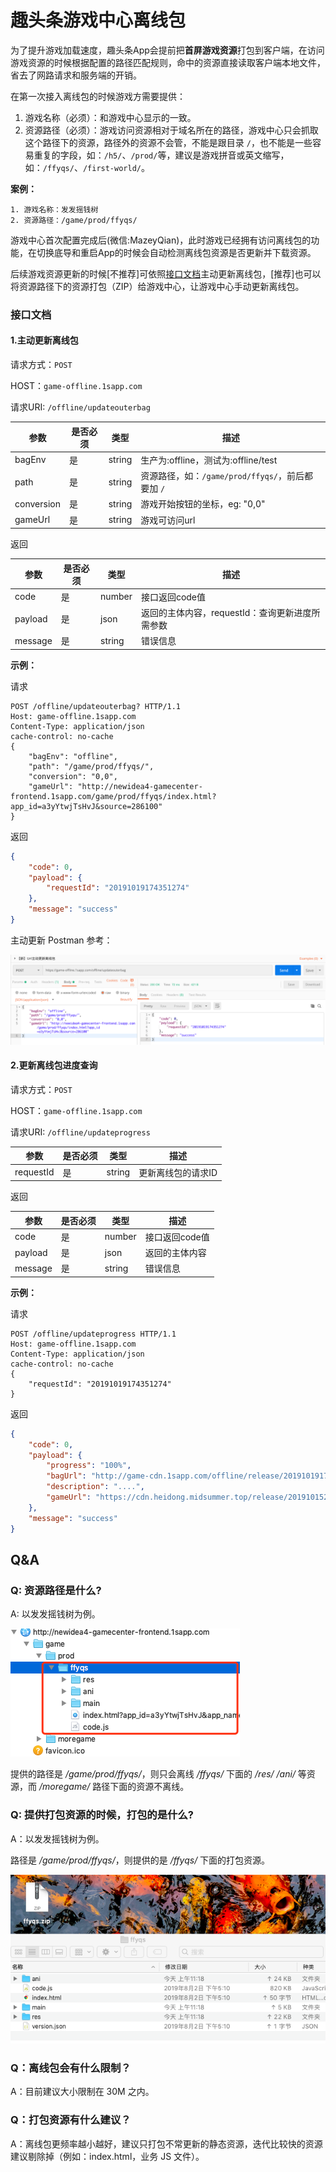 # 趣头条游戏中心离线包

为了提升游戏加载速度，趣头条App会提前把**首屏游戏资源**打包到客户端，在访问游戏资源的时候根据配置的路径匹配规则，命中的资源直接读取客户端本地文件，省去了网路请求和服务端的开销。

在第一次接入离线包的时候游戏方需要提供：

1. 游戏名称（必须）：和游戏中心显示的一致。
2. 资源路径（必须）：游戏访问资源相对于域名所在的路径，游戏中心只会抓取这个路径下的资源，路径外的资源不会管，不能是跟目录 `/`，也不能是一些容易重复的字段，如：`/h5/`、`/prod/`等，建议是游戏拼音或英文缩写，如：`/ffyqs/`、`/first-world/`。
    
**案例：**

    1. 游戏名称：发发摇钱树
    2. 资源路径：/game/prod/ffyqs/

游戏中心首次配置完成后(微信:MazeyQian)，此时游戏已经拥有访问离线包的功能，在切换底导和重启App的时候会自动检测离线包资源是否更新并下载资源。

后续游戏资源更新的时候[不推荐]可依照[接口文档](#接口文档)主动更新离线包，[推荐]也可以将资源路径下的资源打包（ZIP）给游戏中心，让游戏中心手动更新离线包。

### 接口文档

#### 1.主动更新离线包

请求方式：`POST`

HOST：`game-offline.1sapp.com`

请求URI: `/offline/updateouterbag`

| 参数 | 是否必须 | 类型 | 描述 |
| --- | --- | --- | --- |
| bagEnv | 是 | string | 生产为:offline，测试为:offline/test |
| path | 是 | string | 资源路径，如：`/game/prod/ffyqs/`，前后都要加 `/` |
| conversion | 是 | string | 游戏开始按钮的坐标，eg: "0,0" |
| gameUrl | 是 | string | 游戏可访问url |

返回

| 参数 | 是否必须 | 类型 | 描述 |
| --- | --- | --- | --- |
| code | 是 | number | 接口返回code值 |
| payload | 是 | json | 返回的主体内容，requestId：查询更新进度所需参数 |
| message | 是 | string | 错误信息 |

**示例：**

请求

```http request
POST /offline/updateouterbag? HTTP/1.1
Host: game-offline.1sapp.com
Content-Type: application/json
cache-control: no-cache
{
    "bagEnv": "offline",
    "path": "/game/prod/ffyqs/",
    "conversion": "0,0",
    "gameUrl": "http://newidea4-gamecenter-frontend.1sapp.com/game/prod/ffyqs/index.html?app_id=a3yYtwjTsHvJ&source=286100"
}
```

返回

```json
{
    "code": 0,
    "payload": {
        "requestId": "20191019174351274"
    },
    "message": "success"
}
```

主动更新 Postman 参考：

![update](./image/offline-update-case-v2.png)

#### 2.更新离线包进度查询

请求方式：`POST`

HOST：`game-offline.1sapp.com`

请求URI: `/offline/updateprogress`

| 参数 | 是否必须 | 类型 | 描述 |
| --- | --- | --- | --- |
| requestId | 是 | string | 更新离线包的请求ID |

返回

| 参数 | 是否必须 | 类型 | 描述 |
| --- | --- | --- | --- |
| code | 是 | number | 接口返回code值 |
| payload | 是 | json | 返回的主体内容 |
| message | 是 | string | 错误信息 |


**示例：**

请求

```http request
POST /offline/updateprogress HTTP/1.1
Host: game-offline.1sapp.com
Content-Type: application/json
cache-control: no-cache
{   
    "requestId": "20191019174351274"
}
```

返回

```json
{
    "code": 0,
    "payload": {
        "progress": "100%",
        "bagUrl": "http://game-cdn.1sapp.com/offline/release/20191019174351274.zip",
        "description": "....",
        "gameUrl": "https://cdn.heidong.midsummer.top/release/20191015213749/index.html?app_id=a3E67uTiPJw5&app_name=%E7%8C%9C%E6%88%90%E8%AF%AD%E6%8B%BF%E9%87%91%E5%B8%81&appid=a3E67uTiPJw5&dc=868237046772793&ext=eyJzb3VyY2UiOiIyODYxNjYifQ%3D%3D&origin_type=0&platform=qtt&sign=2e2cc6cadaf7c7d5ccfd1b435330f4c6&source=286166&ticket=t11XUatVTysECAfYUwrab&time=1571477991&uuid=2544805&v=30946000&vn=3.9.46.000.1009.2251&dtu=014&lat=0.0&lon=0.0&screen_location=2"
    },
    "message": "success"
}
```

## Q&A

### Q: 资源路径是什么?

A: 以发发摇钱树为例。

![发发摇钱树资源路径](./image/offline-bag-path.png)

提供的路径是 */game/prod/ffyqs/*，则只会离线 */ffyqs/* 下面的 */res/* */ani/* 等资源，而 */moregame/* 路径下面的资源不离线。

### Q: 提供打包资源的时候，打包的是什么?

A：以发发摇钱树为例。

路径是 */game/prod/ffyqs/*，则提供的是 */ffyqs/* 下面的打包资源。

![发发摇钱树ZIP](./image/ffyqs-offline-zip.png)

### Q：离线包会有什么限制？

A：目前建议大小限制在 30M 之内。

### Q：打包资源有什么建议？

A：离线包更频率越小越好，建议只打包不常更新的静态资源，迭代比较快的资源建议剔除掉（例如：index.html，业务 JS 文件）。
